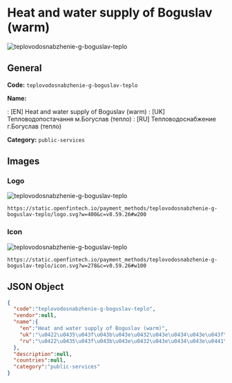 
# Heat and water supply of Boguslav (warm) 
![teplovodosnabzhenie-g-boguslav-teplo](https://static.openfintech.io/payment_methods/teplovodosnabzhenie-g-boguslav-teplo/logo.svg?w=400&c=v0.59.26#w200)  

## General 
**Code:** `teplovodosnabzhenie-g-boguslav-teplo` 
 
**Name:** 
 
:	[EN] Heat and water supply of Boguslav (warm) 
:	[UK] Тепловодопостачання м.Богуслав (тепло) 
:	[RU] Тепловодоснабжение г.Богуслав (тепло) 
 
**Category:** `public-services` 
 

## Images 

### Logo 
![teplovodosnabzhenie-g-boguslav-teplo](https://static.openfintech.io/payment_methods/teplovodosnabzhenie-g-boguslav-teplo/logo.svg?w=400&c=v0.59.26#w200)  

```
https://static.openfintech.io/payment_methods/teplovodosnabzhenie-g-boguslav-teplo/logo.svg?w=400&c=v0.59.26#w200
```  

### Icon 
![teplovodosnabzhenie-g-boguslav-teplo](https://static.openfintech.io/payment_methods/teplovodosnabzhenie-g-boguslav-teplo/icon.svg?w=278&c=v0.59.26#w100)  

```
https://static.openfintech.io/payment_methods/teplovodosnabzhenie-g-boguslav-teplo/icon.svg?w=278&c=v0.59.26#w100
```  

## JSON Object 

```json
{
  "code":"teplovodosnabzhenie-g-boguslav-teplo",
  "vendor":null,
  "name":{
    "en":"Heat and water supply of Boguslav (warm)",
    "uk":"\u0422\u0435\u043f\u043b\u043e\u0432\u043e\u0434\u043e\u043f\u043e\u0441\u0442\u0430\u0447\u0430\u043d\u043d\u044f \u043c.\u0411\u043e\u0433\u0443\u0441\u043b\u0430\u0432 (\u0442\u0435\u043f\u043b\u043e)",
    "ru":"\u0422\u0435\u043f\u043b\u043e\u0432\u043e\u0434\u043e\u0441\u043d\u0430\u0431\u0436\u0435\u043d\u0438\u0435 \u0433.\u0411\u043e\u0433\u0443\u0441\u043b\u0430\u0432 (\u0442\u0435\u043f\u043b\u043e)"
  },
  "description":null,
  "countries":null,
  "category":"public-services"
}
```  
